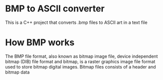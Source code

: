 # BMP to ASCII converter

This is a C++ project that converts .bmp files to ASCII art in a text file

# How BMP works

The BMP file format, also known as bitmap image file, device independent bitmap (DIB) file format and bitmap, is a raster graphics image file format used to store bitmap digital images. Bitmap files consists of a header and bitmap data

<p align="center">
    <img link="/images/bmp_format.png">
</p>
